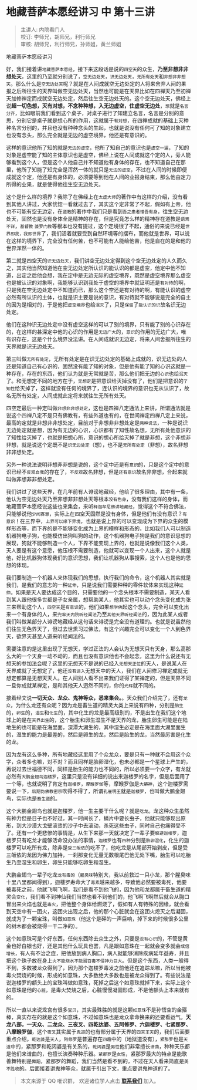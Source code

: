 # 地藏菩萨本愿经讲习 中 第十三讲

> 主讲人: 内院看门人 <br />
> 校订: 李师兄，胡师兄，利行师兄 <br />
> 审核: 胡师兄，利行师兄，孙师姐，黄兰师姐 <br />

地藏菩萨本愿经讲习

好，我们接着讲`地藏菩萨本愿经`，接下来这段话是说的`四空天`的众生，**乃至非想非非想处天**，这里的乃至就分别说了，`空无边处天`，`识无边处天`，`无所有处天`和`非想非非想天`。那么什么是`空无边处天`呢？就是在人间成就空无边处定的人将来舍弃人间的果报之后所往生的天界叫做空无边处天，当然也可能是在天界比如在四禅天乃至初禅天加修禅定而成就空无边处定，然后往生空无边处天的。这个空无边处天，佛经上说**超一切色想，灭有对想，不念种种想，入无边虚空，住虚空无边处**，`想`就是`名言分齐`，比如眼前我们看到这个桌子，对桌子进行了知建立名言，名言是分别的意思，分别它是桌子就是想心所的作用，这就属于`有对想`，在四禅成就的基础上灭种种名言分别的，并且也没有种种念头的生起，也就是说没有任何可了知的对象建立也没有念头，那么完全就是无边的虚空境界，他还是有意识的。

这样的意识他所了知的就是`无边的虚空`，他所了知自己的意识也是`虚空一遍`，了知的对象是虚空能了知的主体意识也是虚空，佛经上说在人间成就这个定的人，旁人能够看到这个人，但是这个人他自己并不知道他有身体的存在，也不知道自己在那里，他所了知能了知完全是浑然一体的就只是`无边的虚空`，不过在人间的时候即便成就这个定，他还是有身体的，必须要等到他在人间的业报身结束，那么他由定力所得的业果，就是使得他往生空无边处天。

这个是什么样的境界？我除了在佛经上在`太虚大师`的著作中有这样的介绍，没有看到其他人讲过，大家恍惚一看就过去了，其实这个定非常了不起，假如有上帝，他也不可能有空无边定，在`道教`的著作中我们只是看到`吾之患者惟吾有身`，往生空无边处天，固然也是没有身体全是精神的存在，但是究竟怎么样的精神存在道教是`语焉不详`，`基督教` `婆罗门教`等根本也没有提过，这个定境很了不起，通俗的来说已经是`世界即我，我即世界`了，我们活着就要受到自然环境等的摆布，而他就是世界，可以说在这样的境界下，完全没有任何苦，也不可能有人能给他苦，他是自在的是和他的世界浑然一体的。

第二就是四空天的`识无边处天`，我们讲空无边处定得到这个空无边处定的人久而久之，其实他当然知道他在空无边处定所认识的能认识的都是虚空，他定中他不知道，出定之后他会想，我在定中是无边无际的虚空境界，既然是虚空境界那么虚空也是被认识的对象啊，我能够认识到我处于虚空的境界中就证明还是`有对待`的啊，只是我在空无边处定中不知道而已，那么这个空还是有对待的啊，有能认识的虚空必然有所认识的主体，也就是识主要是说的意识，有对待就不能够说是完全的自主的因为是相对的，于是他把`虚空境界`也给`泯灭`了，只是`保留`了`能认识的识`故名识无边处定。

他们在这种识无边处定中没有虚空这样的可以了别的境界，只有能了别的心识存在的，在这样的甚深定中他的心识的作用是`无边广大`的，`意识`的作用的无边广大，唯有识存在，这是个什么境界没法讲。在人间成就识无边定，将来人间舍报所往生的天界就是识无边处天。

第三叫做`无所有处定`，无所有处定是在识无边处定的基础上成就的，识无边处的人还是知道自己有心识的，固然没有能了知的对象，但是他有能了知的心识这就是一种存在，存在的东西，他们认为就是无常就是苦，那么他们把无边的`心识`也给`泯灭`了。和无想定不同的地方在于，`无想定`是把意识给灭掉没有了，他们是把意识的`了知性`给灭掉了，这样就没有任何的境界了，连认识的境界的意识也无从认识了，故名无所有处定，人间成就此定将来就往生无所有处天。

四空定最后一种定叫做`非想非非想处定`，这也是四禅八定通法上来讲，所谓通法就是说这个四禅八定不是只有佛教有，有些外道也有的，在世间禅定四禅八定上来说，最高的定就是非想非非想处定，目前对于非想非非想处定是`两种说法`，一种是说识无边处定就是想，因为有无边的心识，心识都有了知性故名想，无所有处他意识的了知性给灭掉了，也就是把想心所，意识的想心所给灭掉了就是非想，这个非想非非想，就是说这个定既不是`识无边处定`（想），也不是`无所有处定`（非想），故名非想非非想处定。

另外一种说法说明非想非非想是说的，这个定中还是有`意识`的，只是这个定中的意识已经不`反观自我`的存在了，`不反观`故名非想，但是`还有意识`故名非非想，合起来就叫做非想非非想处定。

我们讲过了这些天界，在几年前有人诽谤地藏经，他给了很多理由，其中有一条，他认为空无边处天乃至非想非非想处天等根本`没有色身`，没有我们这样的身体，而地藏菩萨本愿经说这些也来集会，来听`释迦牟尼佛讲地藏经`，觉得这个不符合佛法，只能够说他`少闻寡慧`，实际上在四空天固然是没有身体，但是他们有没有意识？`有意识`！在三界中，`上界可以缘下界境`，也就是说上界的可以变现成为下界的众生的模样形态等，而下界的是不能够变化成为上界的模样和形态的，比如我们人可以制造机器狗电子狗，也能模仿出狗叫狗的动作，这个机器狗电子狗是我们的意识思想的展现，狗就不能够制造一个人，下界不能变现上界的，也就是说像我们这个人类，天人要是有这个意愿，他压根不需要制造，他就可以变现一个人出来，这个人就是他，好比机器狗体现我们的意识思想，我们让机器狗从事搜索，这个人也是他的思想的体现。

我们要制造一个机器人来体现我们的思想，执行我们的命令，这个机器人其实就是我们，是我们的意志的一种`延伸`，只是说我们需要种种的零件软体来实现这种`延伸`。如果是天人要达成这个目的，只需要他的一个念头根本不需要制造，某天人看到某人跟他很多世都是子女亲属，想帮助某人，他其实也可以动个念头变化成为张三来帮助这个人，`四空天`是`有意识`的，他们如果`想学佛`起这个念头，完全可以变化出来一个有身体的人，来`兜率天内院听经闻法`乃至`其他天界听经闻法`的，因为此某人或者我们叫做某部分人诽谤地藏经从这句话来诽谤是完全没有道理的。也就是说虽然他们往生无色界天了，但过去世熏习过佛法，有这个兴趣完全可以变化一个人到色界天，欲界天甚至人道来听经闻法的。

需要注意的是这里出现了无想天，学过正法的人会认为无想天只有天身，那么高那么大的一个天身一动不动的，而且也没有意识他也不会起念，这里为什么说还有无想天的参加法会呢？这里的无想天不是说的已经入`无想天正位`的天人，是说某人在天界成就了无想定了，他还`没有进入`无想天中的天人，我们在人间修习禅定成就无想定都算是无想天天人。在人间别人看不出来我们证得了某禅定的，但是天界不同一旦你成就某禅定，是和其他天人迥然不同的，你的`光辉`就不同的。

接着经文说**一切天众、龙众、鬼神等众，悉来集会。**。天众我们介绍完了，还有`龙众`，为什么龙还有众呢？因为龙是畜生道的精灵大类上来说有四种，分别是`胎生`的，`卵生`的，`湿生`和`化生`的，其中化生的龙是最高级别的，不是出生在我们这个地球上的是在`天界出生`的，这个胎生和卵生湿生不是天界的龙，胎生卵生可能是在陆地生的也可能是在海里面，深潭大湖生的，其中湿生必定是在海里面大湖里面生的，湿生的能力是最差的，然后是卵生的龙，然后是胎生的龙，当然最厉害是化生的龙。

因为龙有这么多种，所有地藏经这里用了个众龙众，要是只有一种就不会用这个众字，众者多也嘛，对不对？而且同样是胎卵湿化，也未必都是一个星球上产生的，再说过去世福德不同，同样是胎生的能力也不同的，所以必须要一个众字，有龙就必然有`大鹏金翅鸟迦楼罗`，这里只是没有详细的说出来迦楼罗的名字，但是后面用了一个等，也就说明了肯定有`迦楼罗`，`摩睺罗伽`等，摩睺罗伽是`大蟒神`，这个迦楼罗需要说一下，`后期伪佛教密宗`吹得不得了，所谓`孔雀明王`就是`迦楼罗`，也叫做大鹏金翅鸟，实际也是`畜生道`的。

这个大鹏金翅鸟也就是迦楼罗，他一生主要干什么呢？就是`吃龙`。龙这种众生虽然有神力但是日子也不好过，其一时间长了，鳞片中要长虫子，他就只能够现出原形，到大沙漠大戈壁滚烫的沙子中去滚动，杀死这些虫子，同时自己也痛得受不了。还有一个更悲惨的事情是，从生下来那一天就决定了一辈子要`躲避迦楼罗`，迦楼罗只有吃龙才能够活命没办法的事情，`迦楼罗`也有`四种`分别是`胎卵湿化`，化生的迦楼罗可以吃所有龙，除非是`受三皈依`的吃不了，他吃龙是从尾部开始剥皮，但是受三皈依的龙因为佛力加持，一刹那变化无量无数根尾巴他无处下嘴，胎生可以吃胎生乃至湿生和卵生，卵生只能够吃卵生和湿生。

大鹏金翅鸟一辈子吃龙`龙有毒的`（`腥臭味`特别大，我以前救过一只小龙，那个腥臭味十里八里都闻得到），迦楼罗寿命大了`毒素`越来越多，导致他必然要被毒死，他要被毒死之前，他就飞啊飞啊，我们是看不到他飞的，因为他和龙都属于畜生道的精灵会`变化`，我们看不到神仙我们当然也看不到他们的，他飞啊飞啊然后就会从胸口冒出来火焰也就是`毒火`，把他整个身体给燃烧了，假如有人有特殊的因缘，就会看到天空中有一团火，这团火出现之后，他的那个心脏就会在这团火熄灭之后凝固，就成为了一颗宝珠，叫做`如意珠`（他这个是砰的一声巨响，掉下来的时候很多公里的树木都会被烧得一干二净的）。

这个如意珠可是个好东西，任何东西除去众生之外，只要是`没有心识`的，不管是黄金也好白银也好，还是其他什么玩具也罢，凡是跟如意珠在一起就会变多就会`成倍增长`，有人有不治之症，把他放到病人胸口，病人就能够消除疾病延年益寿，并且把这个珠子放在身上`火不能烧水不能溺百毒不侵神力巨大`。但是这个东西，人类一般得不到，多数被龙众得到了，因为那个迦楼罗毒发之前他还在追踪龙嘛，所以当他被毒火焚烧的时候，形成的如意珠，大多数绝大多数也是被龙众得到了。有些说法是说迦楼罗的额头上的宝珠叫做如意珠，死掉之后这个如意珠就掉下来，实际上这个如意珠是他的`心脏`，是毒火焚烧之后，心脏慢慢凝固形成，不是他额头上本来就有的。

所以一直以来说龙宫有很多`宝贝`，其实最殊胜的就是这颗`如意珠`不是孙悟空的金箍棒，真实存在的就是这个如意珠，不过如意珠也是龙众拿命换来的还要看运气。**天龙八部，一天众、二龙众、三夜叉、四乾达婆、五阿修罗、六迦楼罗、七紧那罗、八摩睺罗伽**，这个`夜叉`其实属于`鬼道`的也有部分属于天界的`四天王天`的，我们后面要重点介绍，`乾达婆`是`天人`，`阿修罗`是普遍存在`四趣`中的（地狱道没有），`紧那罗`也是`天道`中的，紧那罗和乾闼婆是有关系的，`乾闼婆`是`男性`他们非常擅长`谱曲`，种种天乐都是他们来谱曲的，也擅长演奏种种乐器。`紧那罗`是`女性`，紧那罗最大的特点是能歌善舞特别是`舞蹈`，紧那罗的舞蹈，我们当然是看不到的，不过在天人看来简直是`美不胜收`的。后面接着讲鬼神等众，就属于引出下文，重点要讲鬼神道的了。

> 本文来源于 QQ 唯识群， 欢迎诸位学人点击 **[联系我们](https://mp.weixin.qq.com/s/lZCfWjmLjgNR165Tx4_bCQ)** 加入。
